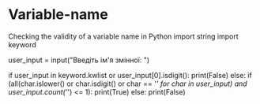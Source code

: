 # Variable-name
Checking the validity of a variable name in Python
import string
import keyword

user_input = input("Введіть ім'я змінної: ")

if user_input in keyword.kwlist or user_input[0].isdigit():
    print(False)
else:
    if (all(char.islower() or char.isdigit() or char == '_' for char in user_input) and
        user_input.count('_') <= 1):
        print(True)
    else:
        print(False)
